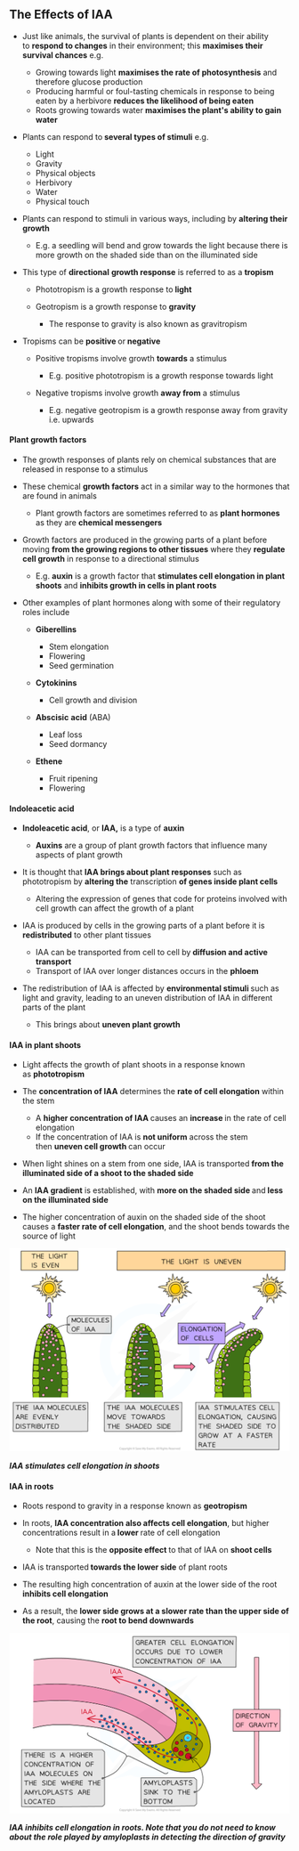 The Effects of IAA
------------------

* Just like animals, the survival of plants is dependent on their ability to <b>respond to changes</b> in their environment; this <b>maximises their survival chances</b> e.g.

  + Growing towards light <b>maximises the rate of photosynthesis</b> and therefore glucose production
  + Producing harmful or foul-tasting chemicals in response to being eaten by a herbivore <b>reduces the likelihood of being eaten</b>
  + Roots growing towards water <b>maximises the plant's ability to gain water</b>
* Plants can respond to<b> several types of stimuli</b> e.g.

  + Light
  + Gravity
  + Physical objects
  + Herbivory
  + Water
  + Physical touch
* Plants can respond to stimuli in various ways, including by <b>altering their growth</b>

  + E.g. a seedling will bend and grow towards the light because there is more growth on the shaded side than on the illuminated side
* This type of <b>directional</b> <b>growth response</b> is referred to as a <b>tropism</b>

  + Phototropism is a growth response to<b> light</b>
  + Geotropism is a growth response to <b>gravity</b>

    - The response to gravity is also known as gravitropism
* Tropisms can be <b>positive </b>or<b> negative</b>

  + Positive tropisms involve growth <b>towards</b> a stimulus

    - E.g. positive phototropism is a growth response towards light
  + Negative tropisms involve growth <b>away from</b> a stimulus

    - E.g. negative geotropism is a growth response<b> </b>away from gravity i.e. upwards

#### Plant growth factors

* The growth responses of plants rely on chemical substances that are released in response to a stimulus
* These chemical <b>growth factors</b> act in a similar way to the hormones that are found in animals

  + Plant growth factors are sometimes referred to as <b>plant hormones</b> as they are <b>chemical messengers</b>
* Growth factors are produced in the growing parts of a plant before moving <b>from the growing regions to other tissues</b> where they <b>regulate cell growth</b> in response to a directional stimulus

  + E.g. <b>auxin</b> is a growth factor that <b>stimulates cell elongation in plant shoots</b> and <b>inhibits growth in cells in plant roots</b>
* Other examples of plant hormones along with some of their regulatory roles include

  + <b>Giberellins</b>

    - Stem elongation
    - Flowering
    - Seed germination
  + <b>Cytokinins</b>

    - Cell growth and division
  + <b>Abscisic</b> <b>acid</b> (ABA)

    - Leaf loss
    - Seed dormancy
  + <b>Ethene</b>

    - Fruit ripening
    - Flowering

#### Indoleacetic acid

* <b>Indoleacetic acid</b>, or <b>IAA,</b> is a type of <b>auxin</b>

  + <b>Auxins</b> are a group of plant growth factors that influence many aspects of plant growth
* It is thought that <b>IAA brings about plant responses</b> such as phototropism by <b>altering the</b> transcription <b>of genes inside plant cells</b>

  + Altering the expression of genes that code for proteins involved with cell growth can affect the growth of a plant
* IAA is produced by cells in the growing parts of a plant before it is <b>redistributed</b> to other plant tissues

  + IAA can be transported from cell to cell by<b> diffusion and active transport </b>
  + Transport of IAA over longer distances occurs in the <b>phloem</b>
* The redistribution of IAA is affected by <b>environmental stimuli </b>such as light and gravity, leading to an uneven distribution of IAA in different parts of the plant

  + This brings about <b>uneven plant growth</b>

#### IAA in plant shoots

* Light affects the growth of plant shoots in a response known as <b>phototropism</b>
* The <b>concentration of IAA</b> determines the <b>rate of cell elongation</b> within the stem

  + A <b>higher concentration of IAA </b>causes an <b>increase </b>in the rate of cell elongation
  + If the concentration of IAA is <b>not uniform</b> across the stem then <b>uneven cell growth </b>can occur
* When light shines on a stem from one side, IAA is transported<b> from the illuminated side of a shoot to the shaded side</b>
* An <b>IAA gradient</b> is established, with <b>more on the shaded side </b>and<b> less on the illuminated side</b>
* The higher concentration of auxin on the shaded side of the shoot causes a <b>faster rate of cell elongation</b>, and the shoot bends towards the source of light

![Phototropism mechanism](Phototropism-mechanism.png)

<i><b>IAA stimulates cell elongation in shoots</b></i>

#### IAA in roots

* Roots respond to gravity in a response known as <b>geotropism</b>
* In roots, <b>IAA concentration also affects cell elongation</b>, but higher concentrations result in a<b> lower </b>rate of cell elongation

  + Note that this is the <b>opposite effect </b>to that of IAA on <b>shoot cells</b>
* IAA is transported<b> towards the lower side</b> of plant roots
* The resulting high concentration of auxin at the lower side of the root<b> inhibits cell elongation</b>
* As a result, the <b>lower side grows at a slower rate than the upper side of the root</b>, causing the <b>root to bend downwards</b>

![Gravitropism mechanism](Gravitropism-mechanism.png)

<i><b>IAA inhibits cell elongation in roots. Note that you do not need to know about the role played by amyloplasts in detecting the direction of gravity</b></i>